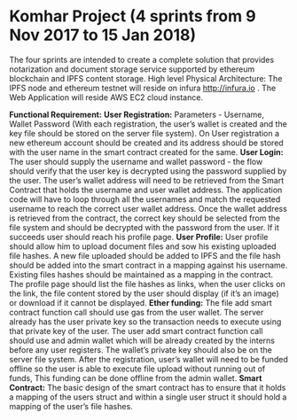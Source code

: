 # Komhar Project (4 sprints from 9 Nov 2017 to 15 Jan 2018)

The four sprints are intended to create a complete solution that provides notarization and document storage service supported by ethereum blockchain and IPFS content storage. High level Physical Architecture: The IPFS node and ethereum testnet will reside on infura http://infura.io . The Web Application will reside AWS EC2 cloud instance. 

<b> Functional Requirement:</b> 
<b>User Registration:</b> Parameters - Username, Wallet Password (With each registration, the user’s wallet is created and the key file should be stored on the server file system). On User registration a new ethereum account should be created and its address should be stored with the user name in the smart contract created for the same. 
<b>User Login:</b> The user should supply the username and wallet password - the flow should verify that the user key is decrypted using the password supplied by the user. The user’s wallet address will need to be retrieved from the Smart Contract that holds the username and user wallet address. The application code will have to loop through all the usernames and match the requested username to reach the correct user wallet address. Once the wallet address is retrieved from the contract, the correct key should be selected from the file system and should be decrypted with the password from the user. If it succeeds user should reach his profile page. 
<b> User Profile:</b> User profile should allow him to upload document files and sow his existing uploaded file hashes. A new file uploaded should be added to IPFS and the file hash should be added into the smart contract in a mapping against his username. Existing files hashes should be maintained as a mapping in the contract. The profile page should list the file hashes as links, when the user clicks on the link, the file content stored by the user should display (if it’s an image) or download if it cannot be displayed. 
<b>Ether funding:</b> The file add smart contract function call should use gas from the user wallet. The server already has the user private key so the transaction needs to execute using that private key of the user. The user add smart contract function call should use and admin wallet which will be already created by the interns before any user registers. The wallet’s private key should also be on the server file system. After the registration, user’s wallet will need to be funded offline so the user is able to execute file upload without running out of funds, This funding can be done offline from the admin wallet. 
<b>Smart Contract:</b> The basic design of the smart contract has to ensure that it holds a mapping of the users struct and within a single user struct it should hold a mapping of the user’s file hashes.
